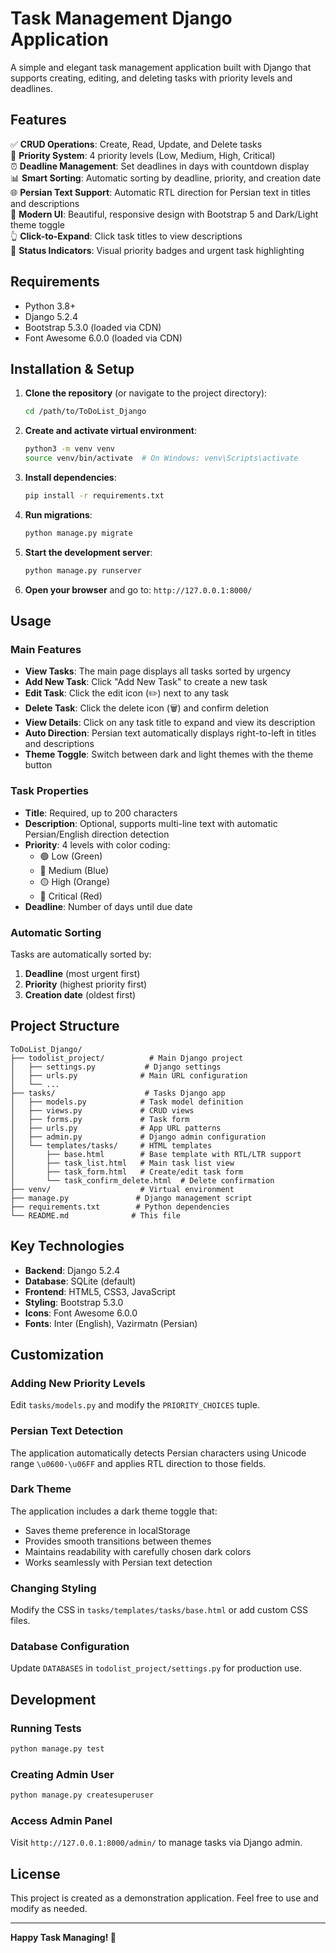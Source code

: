 # Task Management Django Application

A simple and elegant task management application built with Django that supports creating, editing, and deleting tasks with priority levels and deadlines.

## Features

✅ **CRUD Operations**: Create, Read, Update, and Delete tasks  
🎯 **Priority System**: 4 priority levels (Low, Medium, High, Critical)  
⏰ **Deadline Management**: Set deadlines in days with countdown display  
📊 **Smart Sorting**: Automatic sorting by deadline, priority, and creation date  
🌐 **Persian Text Support**: Automatic RTL direction for Persian text in titles and descriptions  
🎨 **Modern UI**: Beautiful, responsive design with Bootstrap 5 and Dark/Light theme toggle  
👆 **Click-to-Expand**: Click task titles to view descriptions  
🔢 **Status Indicators**: Visual priority badges and urgent task highlighting  

## Requirements

- Python 3.8+
- Django 5.2.4
- Bootstrap 5.3.0 (loaded via CDN)
- Font Awesome 6.0.0 (loaded via CDN)

## Installation & Setup

1. **Clone the repository** (or navigate to the project directory):
   ```bash
   cd /path/to/ToDoList_Django
   ```

2. **Create and activate virtual environment**:
   ```bash
   python3 -m venv venv
   source venv/bin/activate  # On Windows: venv\Scripts\activate
   ```

3. **Install dependencies**:
   ```bash
   pip install -r requirements.txt
   ```

4. **Run migrations**:
   ```bash
   python manage.py migrate
   ```

5. **Start the development server**:
   ```bash
   python manage.py runserver
   ```

6. **Open your browser** and go to: `http://127.0.0.1:8000/`

## Usage

### Main Features

- **View Tasks**: The main page displays all tasks sorted by urgency
- **Add New Task**: Click "Add New Task" to create a new task
- **Edit Task**: Click the edit icon (✏️) next to any task
- **Delete Task**: Click the delete icon (🗑️) and confirm deletion
- **View Details**: Click on any task title to expand and view its description
- **Auto Direction**: Persian text automatically displays right-to-left in titles and descriptions
- **Theme Toggle**: Switch between dark and light themes with the theme button

### Task Properties

- **Title**: Required, up to 200 characters
- **Description**: Optional, supports multi-line text with automatic Persian/English direction detection
- **Priority**: 4 levels with color coding:
  - 🟢 Low (Green)
  - 🔵 Medium (Blue) 
  - 🟡 High (Orange)
  - 🔴 Critical (Red)
- **Deadline**: Number of days until due date

### Automatic Sorting

Tasks are automatically sorted by:
1. **Deadline** (most urgent first)
2. **Priority** (highest priority first)
3. **Creation date** (oldest first)

## Project Structure

```
ToDoList_Django/
├── todolist_project/          # Main Django project
│   ├── settings.py           # Django settings
│   ├── urls.py              # Main URL configuration
│   └── ...
├── tasks/                    # Tasks Django app
│   ├── models.py            # Task model definition
│   ├── views.py             # CRUD views
│   ├── forms.py             # Task form
│   ├── urls.py              # App URL patterns
│   ├── admin.py             # Django admin configuration
│   └── templates/tasks/     # HTML templates
│       ├── base.html        # Base template with RTL/LTR support
│       ├── task_list.html   # Main task list view
│       ├── task_form.html   # Create/edit task form
│       └── task_confirm_delete.html  # Delete confirmation
├── venv/                    # Virtual environment
├── manage.py               # Django management script
├── requirements.txt        # Python dependencies
└── README.md              # This file
```

## Key Technologies

- **Backend**: Django 5.2.4
- **Database**: SQLite (default)
- **Frontend**: HTML5, CSS3, JavaScript
- **Styling**: Bootstrap 5.3.0
- **Icons**: Font Awesome 6.0.0
- **Fonts**: Inter (English), Vazirmatn (Persian)

## Customization

### Adding New Priority Levels
Edit `tasks/models.py` and modify the `PRIORITY_CHOICES` tuple.

### Persian Text Detection
The application automatically detects Persian characters using Unicode range `\u0600-\u06FF` and applies RTL direction to those fields.

### Dark Theme
The application includes a dark theme toggle that:
- Saves theme preference in localStorage
- Provides smooth transitions between themes
- Maintains readability with carefully chosen dark colors
- Works seamlessly with Persian text detection

### Changing Styling
Modify the CSS in `tasks/templates/tasks/base.html` or add custom CSS files.

### Database Configuration
Update `DATABASES` in `todolist_project/settings.py` for production use.

## Development

### Running Tests
```bash
python manage.py test
```

### Creating Admin User
```bash
python manage.py createsuperuser
```

### Access Admin Panel
Visit `http://127.0.0.1:8000/admin/` to manage tasks via Django admin.

## License

This project is created as a demonstration application. Feel free to use and modify as needed.

---

**Happy Task Managing! 🎯** 